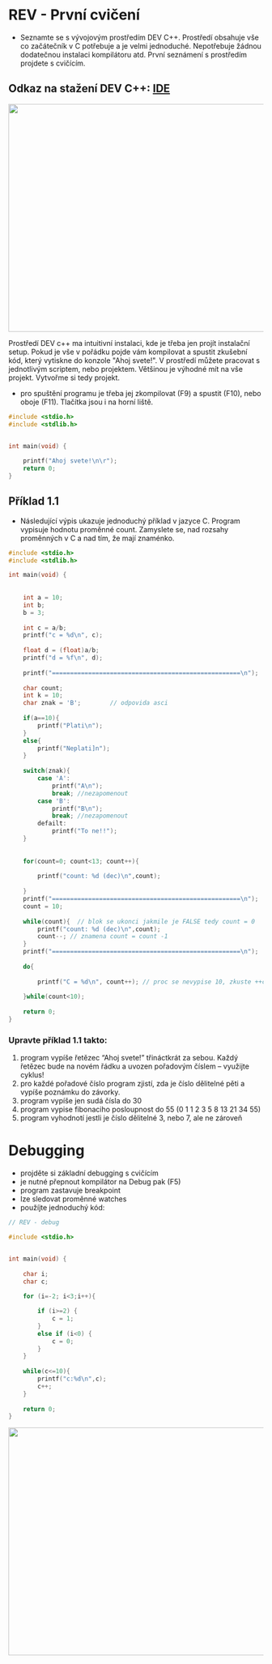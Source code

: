 # REV - První cvičení
- Seznamte se s vývojovým prostředím DEV C++. Prostředí obsahuje vše co začátečník v C potřebuje a je velmi jednoduché. Nepotřebuje žádnou dodatečnou instalaci kompilátoru atd. První seznámení s prostředím projdete s cvičícím.

## Odkaz na stažení DEV C++: [IDE](https://sourceforge.net/projects/orwelldevcpp/)

<p align="center">
  <img width="700" height="450" src="https://github.com/MBrablc/BUT-FME-REV/blob/master/02_cv_zadani/01_CV_Uvod/Prostredi.png">
</p>

Prostředí DEV c++ ma intuitivní instalaci, kde je třeba jen projít instalační setup. Pokud je vše v pořádku pojde vám kompilovat a spustit zkušební kód, který vytiskne do konzole "Ahoj svete!". V prostředí můžete pracovat s jednotlivým scriptem, nebo projektem. Většinou je výhodné mít na vše projekt. Vytvořme si tedy projekt.

- pro spuštění programu je třeba jej zkompilovat (F9) a spustit (F10), nebo oboje (F11). Tlačítka jsou i na horní liště.

```c
#include <stdio.h>
#include <stdlib.h>


int main(void) {
	
	printf("Ahoj svete!\n\r");
	return 0;
}
```

## Příklad 1.1
* Následující výpis ukazuje jednoduchý příklad v jazyce C. Program vypisuje hodnotu proměnné count. Zamyslete se, nad rozsahy proměnných v C a nad tím, že mají znaménko. 

```c
#include <stdio.h>
#include <stdlib.h>

int main(void) {
	
	
	int a = 10;
	int b;
	b = 3;
	
	int c = a/b;
	printf("c = %d\n", c);
	
	float d = (float)a/b;
	printf("d = %f\n", d);
	
	printf("====================================================\n");
	
	char count;
	int k = 10;
	char znak = 'B';		// odpovida asci
	
	if(a==10){
		printf("Plati\n");
	}
	else{
		printf("Neplati]n");
	}
	
	switch(znak){
		case 'A':
			printf("A\n");
			break; //nezapomenout
		case 'B':
			printf("B\n");
			break; //nezapomenout
		defailt:
			printf("To ne!!");
	}
	
 
    for(count=0; count<13; count++){
    	
        printf("count: %d (dec)\n",count);
        
    }
    printf("====================================================\n");
    count = 10;
    
    while(count){  // blok se ukonci jakmile je FALSE tedy count = 0
    	printf("count: %d (dec)\n",count);
    	count--; // znamena count = count -1
	}
	printf("====================================================\n");
	
	do{
		
		printf("C = %d\n", count++); // proc se nevypise 10, zkuste ++count
		
	}while(count<10);
	
	return 0;
}
```

### Upravte příklad 1.1 takto:

   1) program vypíše řetězec “Ahoj svete!” třináctkrát za sebou. Každý řetězec bude na novém řádku a uvozen pořadovým číslem – využijte cyklus!
   2) pro každé pořadové číslo program zjistí, zda je číslo dělitelné pěti a vypíše poznámku do závorky.
   3) program vypíše jen sudá čísla do 30
   4) program vypise fibonaciho posloupnost do 55 (0 1 1 2 3 5 8 13 21 34 55)
   5) program vyhodnotí jestli je číslo dělitelné 3, nebo 7, ale ne zároveň

# Debugging 
- projděte si základní debugging s cvičícím
- je nutné přepnout kompilátor na Debug pak (F5)
- program zastavuje breakpoint
- lze sledovat proměnné watches
- použíjte jednoduchý kód:
```c
// REV - debug

#include <stdio.h>


int main(void) {
    
	char i;
	char c;
   
	for (i=-2; i<3;i++){

		if (i>=2) {                          
		    c = 1;                       
		}
		else if (i<0) {
		    c = 0;
		} 
	}
	
	while(c<=10){
		printf("c:%d\n",c);
		c++;
	}
    	
    return 0;	
}
```

<p align="center">
  <img width="700" height="450" src="https://github.com/MBrablc/BUT-FME-REV/blob/master/02_cv_zadani/01_CV_Uvod/Debug.png">
</p>
